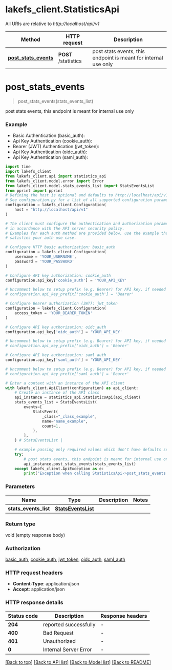 # lakefs_client.StatisticsApi

All URIs are relative to *http://localhost/api/v1*

Method | HTTP request | Description
------------- | ------------- | -------------
[**post_stats_events**](StatisticsApi.md#post_stats_events) | **POST** /statistics | post stats events, this endpoint is meant for internal use only


# **post_stats_events**
> post_stats_events(stats_events_list)

post stats events, this endpoint is meant for internal use only

### Example

* Basic Authentication (basic_auth):
* Api Key Authentication (cookie_auth):
* Bearer (JWT) Authentication (jwt_token):
* Api Key Authentication (oidc_auth):
* Api Key Authentication (saml_auth):

```python
import time
import lakefs_client
from lakefs_client.api import statistics_api
from lakefs_client.model.error import Error
from lakefs_client.model.stats_events_list import StatsEventsList
from pprint import pprint
# Defining the host is optional and defaults to http://localhost/api/v1
# See configuration.py for a list of all supported configuration parameters.
configuration = lakefs_client.Configuration(
    host = "http://localhost/api/v1"
)

# The client must configure the authentication and authorization parameters
# in accordance with the API server security policy.
# Examples for each auth method are provided below, use the example that
# satisfies your auth use case.

# Configure HTTP basic authorization: basic_auth
configuration = lakefs_client.Configuration(
    username = 'YOUR_USERNAME',
    password = 'YOUR_PASSWORD'
)

# Configure API key authorization: cookie_auth
configuration.api_key['cookie_auth'] = 'YOUR_API_KEY'

# Uncomment below to setup prefix (e.g. Bearer) for API key, if needed
# configuration.api_key_prefix['cookie_auth'] = 'Bearer'

# Configure Bearer authorization (JWT): jwt_token
configuration = lakefs_client.Configuration(
    access_token = 'YOUR_BEARER_TOKEN'
)

# Configure API key authorization: oidc_auth
configuration.api_key['oidc_auth'] = 'YOUR_API_KEY'

# Uncomment below to setup prefix (e.g. Bearer) for API key, if needed
# configuration.api_key_prefix['oidc_auth'] = 'Bearer'

# Configure API key authorization: saml_auth
configuration.api_key['saml_auth'] = 'YOUR_API_KEY'

# Uncomment below to setup prefix (e.g. Bearer) for API key, if needed
# configuration.api_key_prefix['saml_auth'] = 'Bearer'

# Enter a context with an instance of the API client
with lakefs_client.ApiClient(configuration) as api_client:
    # Create an instance of the API class
    api_instance = statistics_api.StatisticsApi(api_client)
    stats_events_list = StatsEventsList(
        events=[
            StatsEvent(
                _class="_class_example",
                name="name_example",
                count=1,
            ),
        ],
    ) # StatsEventsList | 

    # example passing only required values which don't have defaults set
    try:
        # post stats events, this endpoint is meant for internal use only
        api_instance.post_stats_events(stats_events_list)
    except lakefs_client.ApiException as e:
        print("Exception when calling StatisticsApi->post_stats_events: %s\n" % e)
```


### Parameters

Name | Type | Description  | Notes
------------- | ------------- | ------------- | -------------
 **stats_events_list** | [**StatsEventsList**](StatsEventsList.md)|  |

### Return type

void (empty response body)

### Authorization

[basic_auth](../README.md#basic_auth), [cookie_auth](../README.md#cookie_auth), [jwt_token](../README.md#jwt_token), [oidc_auth](../README.md#oidc_auth), [saml_auth](../README.md#saml_auth)

### HTTP request headers

 - **Content-Type**: application/json
 - **Accept**: application/json


### HTTP response details

| Status code | Description | Response headers |
|-------------|-------------|------------------|
**204** | reported successfully |  -  |
**400** | Bad Request |  -  |
**401** | Unauthorized |  -  |
**0** | Internal Server Error |  -  |

[[Back to top]](#) [[Back to API list]](../README.md#documentation-for-api-endpoints) [[Back to Model list]](../README.md#documentation-for-models) [[Back to README]](../README.md)

